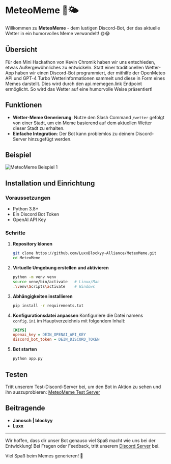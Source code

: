 # MeteoMeme 🤖🌤️

Willkommen zu **MeteoMeme** - dem lustigen Discord-Bot, der das aktuelle Wetter in ein humorvolles Meme verwandelt! 🌞😂

## Übersicht

Für den Mini Hackathon von Kevin Chromik haben wir uns entschieden, etwas Außergewöhnliches zu entwickeln. Statt einer traditionellen Wetter-App haben wir einen Discord-Bot programmiert, der mithilfe der OpenMeteo API und GPT-4 Turbo Wetterinformationen sammelt und diese in Form eines Memes darstellt. Dies wird durch den api.memegen.link Endpoint ermöglicht. So wird das Wetter auf eine humorvolle Weise präsentiert!

## Funktionen

- **Wetter-Meme Generierung**: Nutze den Slash Command `/wetter` gefolgt von einer Stadt, um ein Meme basierend auf dem aktuellen Wetter dieser Stadt zu erhalten.
- **Einfache Integration**: Der Bot kann problemlos zu deinem Discord-Server hinzugefügt werden.

## Beispiel

![MeteoMeme Beispiel 1](https://api.memegen.link/images/sad-boehner/Wenn_das_Gewitter_deine_Grillparty_ruiniert/Bielefeld,_23_Grad.png)

## Installation und Einrichtung

### Voraussetzungen

- Python 3.8+
- Ein Discord Bot Token
- OpenAI API Key

### Schritte

1. **Repository klonen**
   ```sh
   git clone https://github.com/LuxxBlockyy-Alliance/MeteoMeme.git
   cd MeteoMeme
   ```

2. **Virtuelle Umgebung erstellen und aktivieren**
   ```sh
   python -m venv venv
   source venv/bin/activate   # Linux/Mac
   .\venv\Scripts\activate    # Windows
   ```

3. **Abhängigkeiten installieren**
   ```sh
   pip install -r requirements.txt
   ```

4. **Konfigurationsdatei anpassen**
   Konfiguriere die Datei namens `config.ini` im Hauptverzeichnis mit folgendem Inhalt:
   ```ini
   [KEYS]
   openai_key = DEIN_OPENAI_API_KEY
   discord_bot_token = DEIN_DISCORD_TOKEN
   ```

5. **Bot starten**
   ```sh
   python app.py
   ```

## Testen

Tritt unserem Test-Discord-Server bei, um den Bot in Aktion zu sehen und ihn auszuprobieren: [MeteoMeme Test Server](https://discord.gg/RXxgxveERY)

## Beitragende

- **Janosch | blockyy**
- **Luxx**

---

Wir hoffen, dass dir unser Bot genauso viel Spaß macht wie uns bei der Entwicklung! Bei Fragen oder Feedback, tritt unserem [Discord Server](https://discord.gg/RXxgxveERY) bei.

Viel Spaß beim Memes generieren! 🎉
